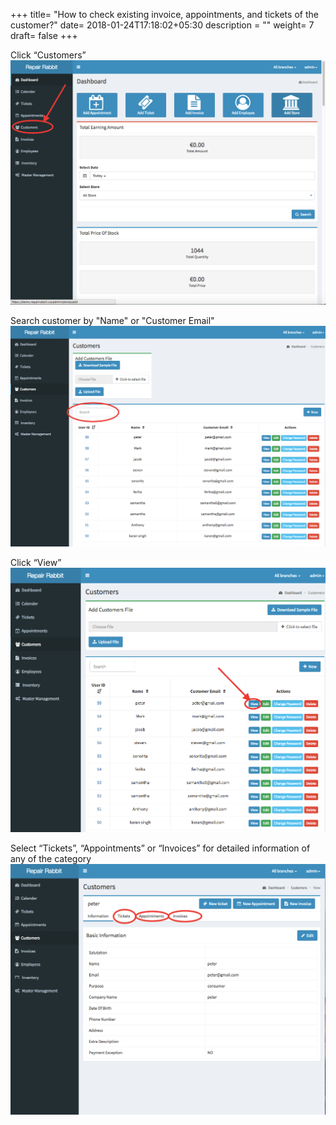 +++
title= "How to check existing invoice, appointments, and tickets of the customer?"
date= 2018-01-24T17:18:02+05:30
description = ""
weight= 7
draft= false
+++

Click “Customers”
![How to check an invoice, appointment and ticket of the customer?](/images/customers/how_can_i_check_invoice_appointment_tickets_of_the_customer/go_to_customers.png)
 
Search customer by "Name" or "Customer Email"
![How to check an invoice, appointment and ticket of the customer?](/images/customers/how_can_i_check_invoice_appointment_tickets_of_the_customer/search_the_customer.png)

Click “View” 
![How to check an invoice, appointment and ticket of the customer?](/images/customers/how_can_i_check_invoice_appointment_tickets_of_the_customer/click_view.png)
    

Select “Tickets”, “Appointments” or “Invoices” for detailed information of any of the category
![How to check an invoice, appointment and ticket of the customer?](/images/customers/how_can_i_check_invoice_appointment_tickets_of_the_customer/select_tickets_appointments_invoices.png)

